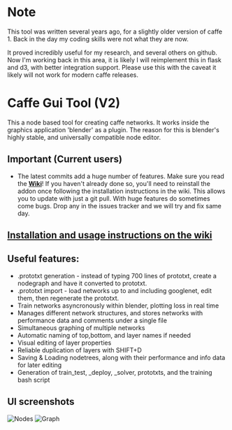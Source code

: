 # Note
This tool was written several years ago, for a slightly older version of caffe 1. Back in the day my coding skills were not what they are now.

It proved incredibly useful for my research, and several others on github. Now I'm working back in this area, it is likely I will reimplement this in flask and d3, with better integration support. Please use this with the caveat it likely will not work for modern caffe releases.

# Caffe Gui Tool (V2)
This a node based tool for creating caffe networks. It works inside the graphics application 'blender' as a plugin. The reason for this is blender's highly stable, and universally compatible node editor.

## Important (Current users)
* The latest commits add a huge number of features. Make sure you read the [**Wiki**](http://bit.ly/1HCES6r)! If you haven't already done so, you'll need to reinstall the addon once following the installation instructions in the wiki. This allows you to update with just a git pull. With huge features do sometimes come bugs. Drop any in the issues tracker and we will try and fix same day.

## [**Installation and usage instructions on the wiki**](http://bit.ly/1HCES6r)

## Useful features:
* .prototxt generation - instead of typing 700 lines of prototxt, create a nodegraph and have it converted to prototxt.
* .prototxt import - load networks up to and including googlenet, edit them, then regenerate the prototxt.
* Train networks asyncronously within blender, plotting loss in real time
* Manages different network structures, and stores networks with performance data and comments under a single file
* Simultaneous graphing of multiple networks
* Automatic naming of top,bottom, and layer names if needed
* Visual editing of layer properties
* Reliable duplication of layers with SHIFT+D
* Saving & Loading nodetrees, along with their performance and info data for later editing
* Generation of train_test, _deploy, _solver, prototxts, and the training bash script


## UI screenshots

![Nodes](https://image.ibb.co/c6RiTa/Selection_032.png)
![Graph](https://image.ibb.co/cc6TuF/Selection_036.png)
